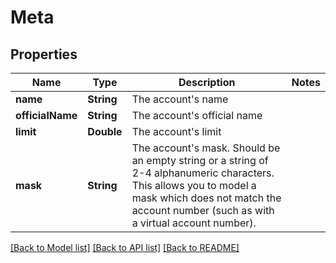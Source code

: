 # Meta

## Properties
Name | Type | Description | Notes
------------ | ------------- | ------------- | -------------
**name** | **String** | The account&#39;s name | 
**officialName** | **String** | The account&#39;s official name | 
**limit** | **Double** | The account&#39;s limit | 
**mask** | **String** | The account&#39;s mask. Should be an empty string or a string of 2-4 alphanumeric characters. This allows you to model a mask which does not match the account number (such as with a virtual account number). | 

[[Back to Model list]](../README.md#documentation-for-models) [[Back to API list]](../README.md#documentation-for-api-endpoints) [[Back to README]](../README.md)


